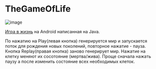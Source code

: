 # TheGameOfLife

![image](https://user-images.githubusercontent.com/83010842/167852159-b0bf1b83-67d4-46d5-8ca8-012a2ed0149d.png)

<a href="https://ru.wikipedia.org/wiki/%D0%98%D0%B3%D1%80%D0%B0_%C2%AB%D0%96%D0%B8%D0%B7%D0%BD%D1%8C%C2%BB">Игра в жизнь</a> на Android написанная на Java.

По нажатию на Play(левая кнопка) генерируется мир и запускается поток для рождения новых поколений, повторное нажатие - пауза. 
Кнопка Replay(правая кнопка) заново генерирует мир. Нажатие на клетку меняют их сосотояние (мертва/жива). Проще сначала нажать паузу а после изменить состояние всех необходимых клеток.
